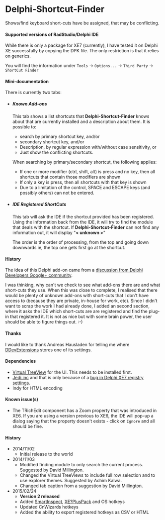 Delphi-Shortcut-Finder
======================

Shows/find keyboard short-cuts have be assigned, that may be conflicting.

#### Supported versions of RadStudio/Delphi IDE

While there is only a package for XE7 (currently), I have tested it on Delphi XE successfully by copying the DPK file. The only restriction is that it relies on generics.

You will find the information under `Tools` -> `Options...` -> `Third Party` -> `ShortCut Finder` 

#### Mini-documentation

There is currently two tabs:
* ##### Known Add-ons
	This tab shows a list shortcuts that **Delphi-Shortcut-Finder** knows about that are currently installed and a description about them. It is possible to:
	* search by primary shortcut key, and/or 
	* secondary shortcut key, and/or
	* Description, by regular expression with/without case sensitivity,
	or
	* Just show the conflicting shortcuts.
 
	When searching by primary/secondary shortcut, the following applies:

	* If one or more modifier (ctrl, shift, alt) is press and no key, then all shortcuts that contain those modifiers are shown
	* If only a key is press, then all shortcuts with that key is shown
	* Due to a limitation of the control, SPACE and ESCAPE keys (and possibly others) can not be entered. 


* ##### IDE Registered ShortCuts
	This tab will ask the IDE if the shortcut provided has been registered. Using the information back from the IDE, it will try to find the module that deals with the shortcut. If **Delphi-Shortcut-Finder** can not find any information out, it will display "**< unknown >**"

	The order is the order of processing, from the top and going down downwards ie, the top one gets first go at the shortcut. 

#### History

The idea of this Delphi add-on came from a [discussion from Delphi Developers Google+ community](https://plus.google.com/105522328114529031567/posts/69wXU5DwkG8). 

I was thinking, why can't we check to see what add-ons there are and what short-cuts they use. When this was close to complete, I realised that there would be plenty of unknown add-ons with short-cuts that I don't have access to (because they are private, in-house for work, etc). Since I didn't want to scrap the work I had already done, I added an second section, where it asks the IDE which short-cuts are are registered and find the plug-in that registered it. It is not as nice but with some brain power, the user should be able to figure things out. :-)

#### Thanks

I would like to thank Andreas Hausladen for telling me where [DDevExtensions](http://andy.jgknet.de/blog/ide-tools/ddevextensions/) stores one of its settings.

#### Dependencies

* [Virtual TreeView](https://code.google.com/p/virtual-treeview/) for the UI. This needs to be installed first.
* [Jedi.inc](https://github.com/project-jedi/jedi) and that is only because of a [bug in Delphi XE7 registry settings](http://qc.embarcadero.com/wc/qcmain.aspx?d=127616).
* Indy for HTML encoding

#### Known issue(s)

* The TRichEdit component has a Zoom property that was introduced in XE6. If you are using a version previous to XE6, the IDE will pop-up a dialog saying that the property doesn't exists - click on `Ignore` and all should be fine.


#### History

* 2014/11/02
	* Initial release to the world
* 2014/11/03 
	* Modified finding module to only search the current process. Suggested by David Millington.
	* Changed the Virtual TreeViews to include full row selection and to use explorer themes. Suggested by Achim Kalwa.
	* Changed tab caption from a suggestion by David Millington.
* 2015/02/24
	* **Version 2 released**
	* Added [SmartInspect](http://www.gurock.com/smartinspect/), [XE?PlusPack](http://jed-software.com/blog/?cat=35) and OS hotkeys
	* Updated CnWizards hotkeys
	* Added the ability to export registered hotkeys as CSV or HTML

